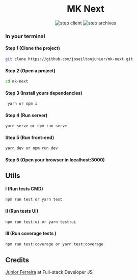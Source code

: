 <h1 align="center">MK Next</h1>




<p align="center">
  <img src="https://i.ibb.co/m5bWxXY/Tela-inicial-step-cliente.png" alt="step client" border="0">
  <img src="https://i.ibb.co/6mBKB8w/Tela-inicial-step-arquivos.png" alt="step archives" border="0">
</p>

<h3><strong>In your terminal</strong></h3>

#### Step 1 (Clone the project)
```sh
git clone https://github.com/joseiltonjunior/mk-next.git
```

#### Step 2 (Open a project)
```sh
cd mk-next
```

#### Step 3 (Install yours dependencies)
```sh
 yarn or npm i
```

#### Step 4 (Run server)
```sh
yarn serve or npm run serve
```

#### Step 5 (Run front-end)
```sh
yarn dev or npm run dev
```

#### Step 5 (Open your browser in localhost:3000)

## Utils

#### I (Run tests CMD) 
```sh
npm run test or yarn test
```

#### II (Run tests UI) 
```sh
npm run test:ui or yarn test:ui
```

#### III (Run coverage tests ) 
```sh
npm run test:coverage or yarn test:coverage
```

## Credits

<a href="https://ferreirajr.tech/" target="_blank">Junior Ferreira</a> at Full-stack Developer JS


